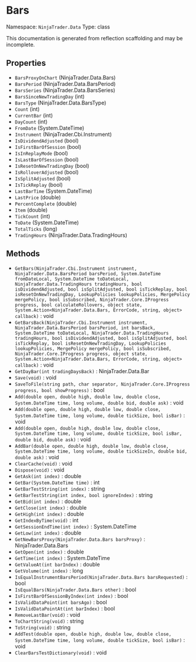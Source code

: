 # Bars

Namespace: `NinjaTrader.Data`
Type: class

This documentation is generated from reflection scaffolding and may be incomplete.

## Properties
- `BarsProxyOnChart` (NinjaTrader.Data.Bars)
- `BarsPeriod` (NinjaTrader.Data.BarsPeriod)
- `BarsSeries` (NinjaTrader.Data.BarsSeries)
- `BarsSinceNewTradingDay` (int)
- `BarsType` (NinjaTrader.Data.BarsType)
- `Count` (int)
- `CurrentBar` (int)
- `DayCount` (int)
- `FromDate` (System.DateTime)
- `Instrument` (NinjaTrader.Cbi.Instrument)
- `IsDividendAdjusted` (bool)
- `IsFirstBarOfSession` (bool)
- `IsInReplayMode` (bool)
- `IsLastBarOfSession` (bool)
- `IsResetOnNewTradingDay` (bool)
- `IsRolloverAdjusted` (bool)
- `IsSplitAdjusted` (bool)
- `IsTickReplay` (bool)
- `LastBarTime` (System.DateTime)
- `LastPrice` (double)
- `PercentComplete` (double)
- `Item` (double)
- `TickCount` (int)
- `ToDate` (System.DateTime)
- `TotalTicks` (long)
- `TradingHours` (NinjaTrader.Data.TradingHours)

## Methods
- `GetBars(NinjaTrader.Cbi.Instrument instrument, NinjaTrader.Data.BarsPeriod barsPeriod, System.DateTime fromDateLocal, System.DateTime toDateLocal, NinjaTrader.Data.TradingHours tradingHours, bool isDividendAdjusted, bool isSplitAdjusted, bool isTickReplay, bool isResetOnNewTradingDay, LookupPolicies lookupPolicies, MergePolicy mergePolicy, bool isSubscribed, NinjaTrader.Core.IProgress progress, bool calculateRollovers, object state, System.Action<NinjaTrader.Data.Bars, ErrorCode, string, object> callback)` : void
- `GetBarsBack(NinjaTrader.Cbi.Instrument instrument, NinjaTrader.Data.BarsPeriod barsPeriod, int barsBack, System.DateTime toDateLocal, NinjaTrader.Data.TradingHours tradingHours, bool isDividendAdjusted, bool isSplitAdjusted, bool isTickReplay, bool isResetOnNewTradingDay, LookupPolicies lookupPolicies, MergePolicy mergePolicy, bool isSubscribed, NinjaTrader.Core.IProgress progress, object state, System.Action<NinjaTrader.Data.Bars, ErrorCode, string, object> callback)` : void
- `GetDayBar(int tradingDaysBack)` : NinjaTrader.Data.Bar
- `Save(void)` : void
- `SaveToFile(string path, char separator, NinjaTrader.Core.IProgress progress, bool showProgress)` : bool
- `Add(double open, double high, double low, double close, System.DateTime time, long volume, double bid, double ask)` : void
- `Add(double open, double high, double low, double close, System.DateTime time, long volume, double tickSize, bool isBar)` : void
- `Add(double open, double high, double low, double close, System.DateTime time, long volume, double tickSize, bool isBar, double bid, double ask)` : void
- `AddBar(double open, double high, double low, double close, System.DateTime time, long volume, double tickSizeIn, double bid, double ask)` : void
- `ClearCache(void)` : void
- `Dispose(void)` : void
- `GetAsk(int index)` : double
- `GetBar(System.DateTime time)` : int
- `GetBarTestString(int index)` : string
- `GetBarTestString(int index, bool ignoreIndex)` : string
- `GetBid(int index)` : double
- `GetClose(int index)` : double
- `GetHigh(int index)` : double
- `GetIndexByTime(void)` : int
- `GetSessionEndTime(int index)` : System.DateTime
- `GetLow(int index)` : double
- `GetNewBarsProxy(NinjaTrader.Data.Bars barsProxy)` : NinjaTrader.Data.Bars
- `GetOpen(int index)` : double
- `GetTime(int index)` : System.DateTime
- `GetValueAt(int barIndex)` : double
- `GetVolume(int index)` : long
- `IsEqualInstrumentBarsPeriod(NinjaTrader.Data.Bars barsRequested)` : bool
- `IsEqualBars(NinjaTrader.Data.Bars other)` : bool
- `IsFirstBarOfSessionByIndex(int index)` : bool
- `IsValidDataPoint(int barsAgo)` : bool
- `IsValidDataPointAt(int barIndex)` : bool
- `RemoveLastBar(void)` : void
- `ToChartString(void)` : string
- `ToString(void)` : string
- `AddTest(double open, double high, double low, double close, System.DateTime time, long volume, double tickSize, bool isBar)` : void
- `ClearBarsTestDictionary(void)` : void
